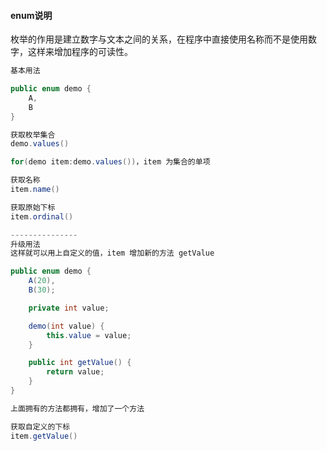 #### enum说明

枚举的作用是建立数字与文本之间的关系，在程序中直接使用名称而不是使用数字，这样来增加程序的可读性。


```java
基本用法

public enum demo {
    A,
    B
}

获取枚举集合
demo.values()

for(demo item:demo.values())，item 为集合的单项

获取名称
item.name()

获取原始下标
item.ordinal()

---------------
升级用法
这样就可以用上自定义的值，item 增加新的方法 getValue

public enum demo {
    A(20),
    B(30);

    private int value;

    demo(int value) {
        this.value = value;
    }

    public int getValue() {
        return value;
    }
}

上面拥有的方法都拥有，增加了一个方法

获取自定义的下标
item.getValue()
```